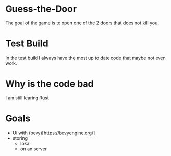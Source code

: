 # Guess-the-Door
The goal of the game is to open one of the 2 doors that does not kill you.
# Test Build 
In the test build I always have the most up to date code that maybe not even work. 
# Why is the code bad 
I am still learing Rust
# Goals
- Ui with (bevy)[https://bevyengine.org/]
- storing 
  - lokal
  - on an server
